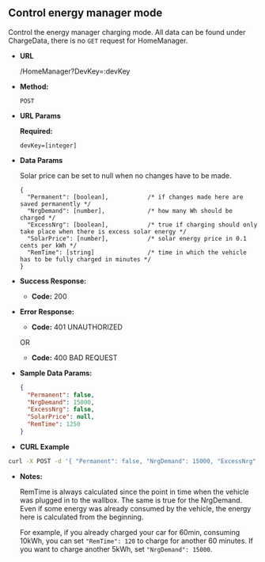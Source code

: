**Control energy manager mode**
----

Control the energy manager charging mode. All data can be found under ChargeData, there is no `GET` request
for HomeManager.

* **URL**

  /HomeManager?DevKey=:devKey

* **Method:**
  
  `POST`
  
*  **URL Params**

   **Required:**
 
   `devKey=[integer]`

* **Data Params** <br />

  Solar price can be set to null when no changes have to be made.
    
  ```
  {
  	"Permanent": [boolean],           /* if changes made here are saved permanently */
  	"NrgDemand": [number],            /* how many Wh should be charged */
  	"ExcessNrg": [boolean],           /* true if charging should only take place when there is excess solar energy */
  	"SolarPrice": [number],           /* solar energy price in 0.1 cents per kWh */
  	"RemTime": [string]               /* time in which the vehicle has to be fully charged in minutes */
  }
  ```

* **Success Response:**
  
  * **Code:** 200
 
* **Error Response:**

  * **Code:** 401 UNAUTHORIZED

  OR

  * **Code:** 400 BAD REQUEST

* **Sample Data Params:**

  ```json
  {
  	"Permanent": false,
  	"NrgDemand": 15000,
  	"ExcessNrg": false,
  	"SolarPrice": null,
  	"RemTime": 1250
  }
  ```

* **CURL Example**
```bash
curl -X POST -d '{ "Permanent": false, "NrgDemand": 15000, "ExcessNrg": false, "SolarPrice": null, "RemTime": 1250 }' -H 'Content-Type: application/json' -v 'http://[amtron]:25000/MHCP/1.0/HomeManager?DevKey=[devkey]'
```


* **Notes:**

    RemTime is always calculated since the point in time when the vehicle was plugged in to the wallbox.
    The same is true for the NrgDemand. Even if some energy was already consumed by the vehicle, the energy here
    is calculated from the beginning.
    
    For example, if you already charged your car for 60min, consuming 10kWh, you can set `"RemTime": 120` to charge
    for another 60 minutes. If you want to charge another 5kWh, set `"NrgDemand": 15000`.

